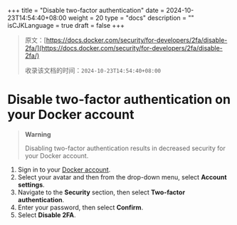 +++
title = "Disable two-factor authentication"
date = 2024-10-23T14:54:40+08:00
weight = 20
type = "docs"
description = ""
isCJKLanguage = true
draft = false
+++

> 原文：[https://docs.docker.com/security/for-developers/2fa/disable-2fa/](https://docs.docker.com/security/for-developers/2fa/disable-2fa/)
>
> 收录该文档的时间：`2024-10-23T14:54:40+08:00`

# Disable two-factor authentication on your Docker account

> **Warning**
>
> 
>
> Disabling two-factor authentication results in decreased security for your Docker account.

1. Sign in to your [Docker account](https://app.docker.com/login).
2. Select your avatar and then from the drop-down menu, select **Account settings**.
3. Navigate to the **Security** section, then select **Two-factor authentication**.
4. Enter your password, then select **Confirm**.
5. Select **Disable 2FA**.
